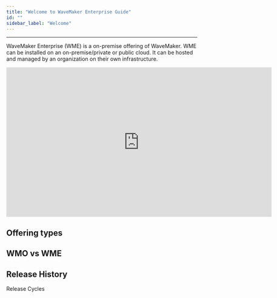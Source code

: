 ```yaml
---
title: "Welcome to WaveMaker Enterprise Guide"
id: ""
sidebar_label: "Welcome"
---
```

---

WaveMaker Enterprise (WME) is a on-premise offering of WaveMaker. WME can be installed on an on-premise/private or public cloud. It can be hosted and managed by an organization on their own infrastructure.

<iframe width="700" height="394" src="https://www.youtube.com/embed/Fhie1OW8SOY?rel=0" frameborder="0" allow="accelerometer; autoplay; encrypted-media" allowfullscreen></iframe>

## Offering types

## WMO vs WME

## Release History

Release Cycles